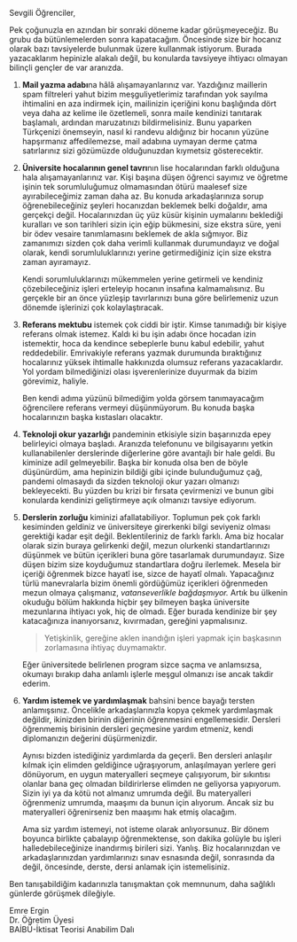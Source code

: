 Sevgili Öğrenciler,

Pek çoğunuzla en azından bir sonraki döneme kadar görüşmeyeceğiz. Bu grubu da bütünlemelerden sonra kapatacağım. Öncesinde size bir hocanız olarak bazı tavsiyelerde bulunmak üzere kullanmak istiyorum. Burada yazacaklarım hepinizle alakalı değil, bu konularda tavsiyeye ihtiyacı olmayan bilinçli gençler de var aranızda.

1. **Mail yazma adabı**na hâlâ alışamayanlarınız var. Yazdığınız maillerin spam filtreleri yahut bizim meşguliyetlerimiz tarafından yok sayılma ihtimalini en aza indirmek için, mailinizin içeriğini konu başlığında dört veya daha az kelime ile özetlemeli, sonra maile kendinizi tanıtarak başlamalı, ardından maruzatınızı bildirmelisiniz. Bunu yaparken Türkçenizi önemseyin, nasıl ki randevu aldığınız bir hocanın yüzüne hapşırmanız affedilemezse, mail adabına uymayan derme çatma satırlarınız sizi gözümüzde olduğunuzdan kıymetsiz gösterecektir.
2. **Üniversite hocalarının genel tavrı**nın lise hocalarından farklı olduğuna hala alışamayanlarınız var. Kişi başına düşen öğrenci sayımız ve öğretme işinin tek sorumluluğumuz olmamasından ötürü maalesef size ayırabileceğimiz zaman daha az. Bu konuda arkadaşlarınıza sorup öğrenebileceğiniz şeyleri hocanızdan beklemek belki doğaldır, ama gerçekçi değil. Hocalarınızdan üç yüz küsür kişinin uymalarını beklediği kuralları ve son tarihleri sizin için eğip bükmesini, size ekstra süre, yeni bir ödev vesaire tanımlamasını beklemek de akla sığmıyor. Biz zamanımızı sizden çok daha verimli kullanmak durumundayız ve doğal olarak, kendi sorumluluklarınızı yerine getirmediğiniz için size ekstra zaman ayıramayız. 

	Kendi sorumluluklarınızı mükemmelen yerine getirmeli ve kendiniz çözebileceğiniz işleri erteleyip hocanın insafına kalmamalısınız. Bu gerçekle bir an önce yüzleşip tavırlarınızı buna göre belirlemeniz uzun dönemde işlerinizi çok kolaylaştıracak.
3. **Referans mektubu** istemek çok ciddi bir iştir. Kimse tanımadığı bir kişiye referans olmak istemez. Kaldı ki bu işin adabı önce hocadan izin istemektir, hoca da kendince sebeplerle bunu kabul edebilir, yahut reddedebilir. Emrivakiyle referans yazmak durumunda bıraktığınız hocalarınız yüksek ihtimalle hakkınızda olumsuz referans yazacaklardır. Yol yordam bilmediğinizi olası işverenlerinize duyurmak da bizim görevimiz, haliyle.
	
	Ben kendi adıma yüzünü bilmediğim yolda görsem tanımayacağım öğrencilere referans vermeyi düşünmüyorum. Bu konuda başka hocalarınızın başka kıstasları olacaktır.
4. **Teknoloji okur yazarlığı** pandeminin etkisiyle sizin başarınızda epey belirleyici olmaya başladı. Aranızda telefonunu ve bilgisayarını yetkin kullanabilenler derslerinde diğerlerine göre avantajlı bir hale geldi. Bu kiminize adil gelmeyebilir. Başka bir konuda olsa ben de böyle düşünürdüm, ama hepinizin bildiği gibi içinde bulunduğumuz çağ, pandemi olmasaydı da sizden teknoloji okur yazarı olmanızı bekleyecekti. Bu yüzden bu krizi bir fırsata çevirmenizi ve bunun gibi konularda kendinizi geliştirmeye açık olmanızı tavsiye ediyorum.
5. **Derslerin zorluğu** kiminizi afallatabiliyor. Toplumun pek çok farklı kesiminden geldiniz ve üniversiteye girerkenki bilgi seviyeniz olması gerektiği kadar eşit değil. Beklentileriniz de farklı farklı. Ama biz hocalar olarak sizin buraya gelirkenki değil, mezun olurkenki standartlarınızı düşünmek ve bütün içerikleri buna göre tasarlamak durumundayız. Size düşen bizim size koyduğumuz standartlara doğru ilerlemek. Mesela bir içeriği öğrenmek bizce hayatî ise, sizce de hayatî olmalı. Yapacağınız türlü manevralarla bizim önemli gördüğümüz içerikleri öğrenmeden mezun olmaya çalışmanız, *vatanseverlikle bağdaşmıyor.* Artık bu ülkenin okuduğu bölüm hakkında hiçbir şey bilmeyen başka üniversite mezunlarına ihtiyacı yok, hiç de olmadı. Eğer burada kendinize bir şey katacağınıza inanıyorsanız, kıvırmadan, gereğini yapmalısınız.
	> Yetişkinlik, gereğine aklen inandığın işleri yapmak için başkasının zorlamasına ihtiyaç duymamaktır.

	Eğer üniversitede belirlenen program sizce saçma ve anlamsızsa, okumayı bırakıp daha anlamlı işlerle meşgul olmanızı ise ancak takdir ederim.
6. **Yardım istemek ve yardımlaşmak** bahsini bence bayağı tersten anlamışsınız. Öncelikle arkadaşlarınızla kopya çekmek yardımlaşmak değildir, ikinizden birinin diğerinin öğrenmesini engellemesidir. Dersleri öğrenmemiş birisinin dersleri geçmesine yardım etmeniz, kendi diplomanızın değerini düşürmenizdir. 

	Aynısı bizden istediğiniz yardımlarda da geçerli. Ben dersleri anlaşılır kılmak için elimden geldiğince uğraşıyorum, anlaşılmayan yerlere geri dönüyorum, en uygun materyalleri seçmeye çalışıyorum, bir sıkıntısı olanlar bana geç olmadan bildirirlerse elimden ne geliyorsa yapıyorum. Sizin iyi ya da kötü not almanız umrumda değil. Bu materyalleri öğrenmeniz umrumda, maaşımı da bunun için alıyorum. Ancak siz bu materyalleri öğrenirseniz ben maaşımı hak etmiş olacağım. 
	
	Ama siz yardım istemeyi, not isteme olarak anlıyorsunuz. Bir dönem boyunca birlikte çabalayıp öğrenmektense, son dakika golüyle bu işleri halledebileceğinize inandırmış birileri sizi. Yanlış. Biz hocalarınızdan ve arkadaşlarınızdan yardımlarınızı sınav esnasında değil, sonrasında da değil, öncesinde, derste, dersi anlamak için istemelisiniz. 

Ben tanışabildiğim kadarınızla tanışmaktan çok memnunum, daha sağlıklı günlerde görüşmek dileğiyle.

Emre Ergin  
Dr. Öğretim Üyesi  
BAİBÜ-İktisat Teorisi Anabilim Dalı